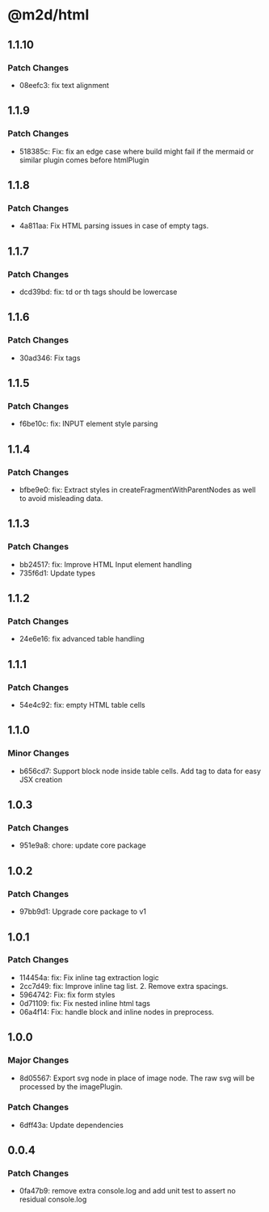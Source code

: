 # @m2d/html

## 1.1.10

### Patch Changes

- 08eefc3: fix text alignment

## 1.1.9

### Patch Changes

- 518385c: Fix: fix an edge case where build might fail if the mermaid or similar plugin comes before htmlPlugin

## 1.1.8

### Patch Changes

- 4a811aa: Fix HTML parsing issues in case of empty tags.

## 1.1.7

### Patch Changes

- dcd39bd: fix: td or th tags should be lowercase

## 1.1.6

### Patch Changes

- 30ad346: Fix tags

## 1.1.5

### Patch Changes

- f6be10c: fix: INPUT element style parsing

## 1.1.4

### Patch Changes

- bfbe9e0: fix: Extract styles in createFragmentWithParentNodes as well to avoid misleading data.

## 1.1.3

### Patch Changes

- bb24517: fix: Improve HTML Input element handling
- 735f6d1: Update types

## 1.1.2

### Patch Changes

- 24e6e16: fix advanced table handling

## 1.1.1

### Patch Changes

- 54e4c92: fix: empty HTML table cells

## 1.1.0

### Minor Changes

- b656cd7: Support block node inside table cells. Add tag to data for easy JSX creation

## 1.0.3

### Patch Changes

- 951e9a8: chore: update core package

## 1.0.2

### Patch Changes

- 97bb9d1: Upgrade core package to v1

## 1.0.1

### Patch Changes

- 114454a: fix: Fix inline tag extraction logic
- 2cc7d49: fix: Improve inline tag list. 2. Remove extra spacings.
- 5964742: Fix: fix form styles
- 0d71109: fix: Fix nested inline html tags
- 06a4f14: Fix: handle block and inline nodes in preprocess.

## 1.0.0

### Major Changes

- 8d05567: Export svg node in place of image node. The raw svg will be processed by the imagePlugin.

### Patch Changes

- 6dff43a: Update dependencies

## 0.0.4

### Patch Changes

- 0fa47b9: remove extra console.log and add unit test to assert no residual console.log
